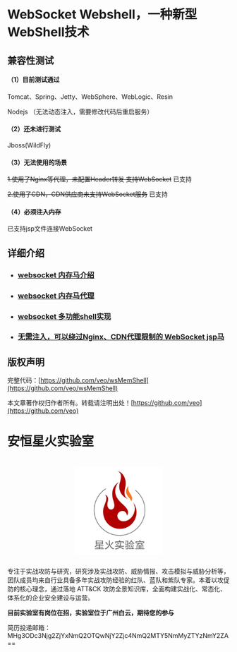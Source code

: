 # **WebSocket Webshell，一种新型WebShell技术**

## 兼容性测试

#### （1）目前测试通过

Tomcat、Spring、Jetty、WebSphere、WebLogic、Resin

Nodejs （无法动态注入，需要修改代码后重启服务）

#### （2）还未进行测试

Jboss(WildFly)

#### （3）无法使用的场景

~~1.使用了Nginx等代理，未配置Header转发 支持WebSocket~~ 已支持

~~2.使用了CDN，CDN供应商未支持WebSocket服务~~ 已支持

#### （4）~~必须注入内存~~

已支持jsp文件连接WebSocket


## 详细介绍

- ### [websocket 内存马介绍](/static/websocket1.md)
- ### [websocket 内存马代理](/static/websocketproxy.md)
- ### [websocket 多功能shell实现](/static/websocket2.md)
- ### [无需注入，可以绕过Nginx、CDN代理限制的 WebSocket jsp马](/static/wsNotAddEndpoint.md)

## 版权声明

完整代码：[https://github.com/veo/wsMemShell](https://github.com/veo/wsMemShell)

本文章著作权归作者所有。转载请注明出处！[https://github.com/veo](https://github.com/veo)

# 安恒星火实验室

<h1 align="center">
  <img src="static/starfile.jpeg" alt="starfile" width="200px">
  <br>
</h1>
专注于实战攻防与研究，研究涉及实战攻防、威胁情报、攻击模拟与威胁分析等，团队成员均来自行业具备多年实战攻防经验的红队、蓝队和紫队专家。本着以攻促防的核心理念，通过落地 ATT&CK 攻防全景知识库，全面构建实战化、常态化、体系化的企业安全建设与运营。

**目前实验室有岗位在招，实验室位于广州白云，期待您的参与**

简历投递邮箱：MHg3ODc3Njg2ZjYxNmQ2OTQwNjY2Zjc4NmQ2MTY5NmMyZTYzNmY2ZA==
